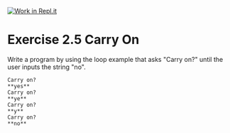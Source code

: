 [![Work in Repl.it](https://classroom.github.com/assets/work-in-replit-14baed9a392b3a25080506f3b7b6d57f295ec2978f6f33ec97e36a161684cbe9.svg)](https://classroom.github.com/online_ide?assignment_repo_id=5669503&assignment_repo_type=AssignmentRepo)
# Exercise 2.5 Carry On

Write a program by using the loop example that asks "Carry on?" until the user inputs the string "no".

```plaintext
Carry on?
**yes**
Carry on?
**ye**
Carry on?
**y**
Carry on?
**no**
```
